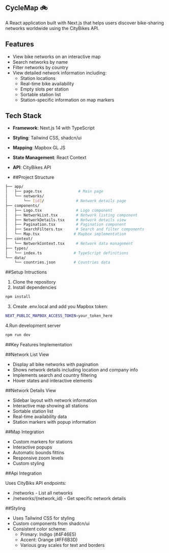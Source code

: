 

## CycleMap 🚲

A React application built with Next.js that helps users discover bike-sharing networks worldwide using the CityBikes API.

## Features
- View bike networks on an interactive map
- Search networks by name
- Filter networks by country
- View detailed network information including:
    - Station locations
    - Real-time bike availability
    - Empty slots per station
    - Sortable station list
    - Station-specific information on map markers

## Tech Stack
- **Framework**: Next.js 14 with TypeScript
- **Styling**: Tailwind CSS, shadcn/ui
- **Mapping**: Mapbox GL JS
- **State Management**: React Context
- **API**: CityBikes API

- ##Project Structure

```bash
├── app/
│   ├── page.tsx                # Main page
│   └── networks/
│       └── [id]/              # Network details page
├── components/
│   ├── Logo.tsx               # Logo component
│   ├── NetworkList.tsx        # Network listing component
│   ├── NetworkDetails.tsx     # Network details view
│   ├── Pagination.tsx         # Pagination component
│   ├── SearchFilters.tsx      # Search and filter components
│   └── Map.tsx               # Mapbox implementation
├── context/
│   └── NetworkContext.tsx     # Network data management
├── types/
│   └── index.ts              # TypeScript definitions
└── data/
    └── countries.json        # Countries data
```

##Setup Intructions

1. Clone the repository
2. Install dependencies
```bash
npm install
```
3. Create .env.local and add you Mapbox token:
```bash
NEXT_PUBLIC_MAPBOX_ACCESS_TOKEN=your_token_here
```
4.Run development server
```bash
npm run dev
```

##Key Features Implementation

##Network List View
- Display all bike networks with pagination
- Shows network details including location and company info
- Implements search and country filtering
- Hover states and interactive elements

##Network Details View
- Sidebar layout with network information
- Interactive map showing all stations
- Sortable station list
- Real-time availability data
- Station markers with popup information

##Map Integration

- Custom markers for stations
- Interactive popups
- Automatic bounds fittins
- Responsive zoom levels
- Custom styling

##Api Integration

Uses CityBiks API endpoints:
  - /networks - List all networks
  - /networks/{network_id} - Get specific network details

##Styling

- Uses Tailwind CSS for styling
- Custom components from shadcn/ui
- Consistent color scheme:
   - Primary: Indigo (#4F46E5)
   - Accent: Orange (#FF6B3D)
   - Various gray scales for text and borders
